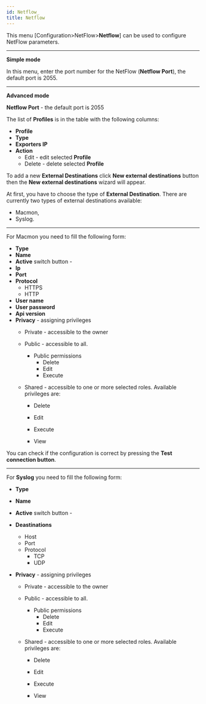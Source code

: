 ```yaml
---
id: Netflow_
title: Netflow
---
```


This menu [Configuration>NetFlow>**Netflow**] can be used to configure NetFlow parameters.

---

**Simple mode**

In this menu, enter the port number for the NetFlow (**Netflow Port**), the default port is 2055.

---

**Advanced mode**

**Netflow Port** - the default port is 2055

The list of **Profiles** is in the table with the following columns:

- **Profile** 
- **Type**
- **Exporters IP**
- **Action**
  - Edit - edit selected **Profile**
  - Delete - delete selected **Profile**

To add a new **External Destinations** click **New external destinations** button then the **New external destinations** wizard will appear. 

At first, you have to choose the type of **External Destination**. There are currently two types of external destinations available:

- Macmon,
- Syslog.

---

For Macmon you need to fill the following form:

- **Type** 
- **Name**
- **Active** switch button - 
- **Ip**
- **Port**
- **Protocol**
  - HTTPS
  - HTTP
- **User name**
- **User password**
- **Api version**
- **Privacy** - assigning privileges 
  - Private - accessible to the owner

  - Public - accessible to all. 
    - Public permissions
      - Delete
      - Edit
      - Execute

  - Shared - accessible to one or more selected roles. Available privileges are:
    - Delete

    - Edit

    - Execute

    - View



You can check if the configuration is correct by pressing the **Test connection button**.

---

For **Syslog** you need to fill the following form:



- **Type** 
- **Name**
- **Active** switch button - 
- **Deastinations**
  - Host
  - Port
  - Protocol
    - TCP
    - UDP

- **Privacy** - assigning privileges 
  - Private - accessible to the owner

  - Public - accessible to all. 
    - Public permissions
      - Delete
      - Edit
      - Execute

  - Shared - accessible to one or more selected roles. Available privileges are:
    - Delete

    - Edit

    - Execute

    - View
